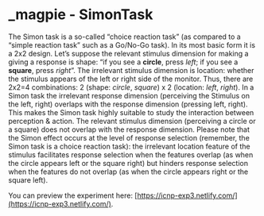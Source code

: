 # _magpie - SimonTask

The Simon task is a so-called “choice reaction task” (as compared to a “simple reaction task” such as a Go/No-Go task). In its most basic form it is a 2x2 design. Let’s suppose the relevant stimulus dimension for making a giving a response is shape: “if you see a **circle**, press _left_; if you see a **square**, press _right_”. The irrelevant stimulus dimension is location: whether the stimulus appears of the left or right side of the monitor. Thus, there are 2x2=4 combinations: 2 (shape: _circle_, _square_) x 2 (location: _left_, _right_). In a Simon task the irrelevant response dimension (perceiving the Stimulus on the left, right) overlaps with the response dimension (pressing left, right). This makes the Simon task highly suitable to study the interaction between perception & action. The relevant stimulus dimension (perceiving a circle or a square) does not overlap with the response dimension. Please note that the Simon effect occurs at the level of response selection (remember, the Simon task is a choice reaction task): the irrelevant location feature of the stimulus facilitates response selection when the features overlap (as when the circle appears left or the square right) but hinders response selection when the features do not overlap (as when the circle appears right or the square left).

You can preview the experiment here: [https://icnp-exp3.netlify.com/](https://icnp-exp3.netlify.com/).
